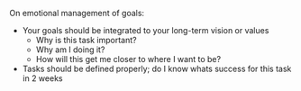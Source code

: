 

On emotional management of goals:

- Your goals should be integrated to your long-term vision or values
  - Why is this task important?
  - Why am I doing it?
  - How will this get me closer to where I want to be?
- Tasks should be defined properly; do I know whats success for this task in 2 weeks

